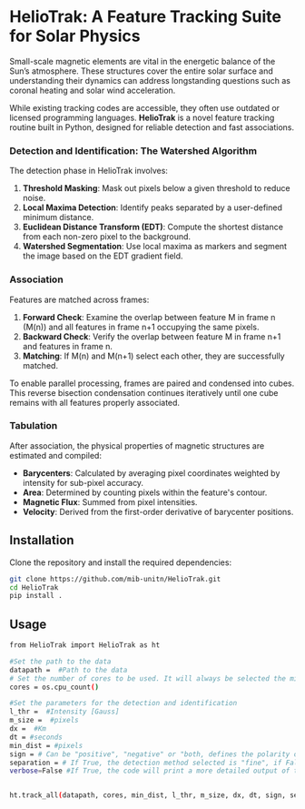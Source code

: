 # HelioTrak: A Feature Tracking Suite for Solar Physics

Small-scale magnetic elements are vital in the energetic balance of the Sun’s atmosphere. These structures cover the entire solar surface and understanding their dynamics can address longstanding questions such as coronal heating and solar wind acceleration.

While existing tracking codes are accessible, they often use outdated or licensed programming languages. **HelioTrak** is a novel feature tracking routine built in Python, designed for reliable detection and fast associations.

### Detection and Identification: The Watershed Algorithm

The detection phase in HelioTrak involves:

1. **Threshold Masking**: Mask out pixels below a given threshold to reduce noise.
2. **Local Maxima Detection**: Identify peaks separated by a user-defined minimum distance.
3. **Euclidean Distance Transform (EDT)**: Compute the shortest distance from each non-zero pixel to the background.
4. **Watershed Segmentation**: Use local maxima as markers and segment the image based on the EDT gradient field.

### Association

Features are matched across frames:

1. **Forward Check**: Examine the overlap between feature M in frame n (M(n)) and all features in frame n+1 occupying the same pixels.
2. **Backward Check**: Verify the overlap between feature M in frame n+1 and features in frame n.
3. **Matching**: If M(n) and M(n+1) select each other, they are successfully matched.

To enable parallel processing, frames are paired and condensed into cubes. This reverse bisection condensation continues iteratively until one cube remains with all features properly associated.

### Tabulation

After association, the physical properties of magnetic structures are estimated and compiled:

- **Barycenters**: Calculated by averaging pixel coordinates weighted by intensity for sub-pixel accuracy.
- **Area**: Determined by counting pixels within the feature's contour.
- **Magnetic Flux**: Summed from pixel intensities.
- **Velocity**: Derived from the first-order derivative of barycenter positions.

## Installation

Clone the repository and install the required dependencies:

```sh
git clone https://github.com/mib-unitn/HelioTrak.git
cd HelioTrak
pip install .
```

## Usage

```sh
from HelioTrak import HelioTrak as ht

#Set the path to the data
datapath =  #Path to the data
# Set the number of cores to be used. It will always be selected the minimum between the number of cores available and the number of frames in the data.
cores = os.cpu_count()

#Set the parameters for the detection and identification
l_thr =  #Intensity [Gauss]
m_size =  #pixels
dx =  #Km
dt = #seconds
min_dist = #pixels
sign = # Can be "positive", "negative" or "both, defines the polarity of the features to be tracked
separation = # If True, the detection method selected is "fine", if False, the detection method selected is "coarse". Check the paper for more details on the detection methods
verbose=False #If True, the code will print a more detailed output of the tracking process


ht.track_all(datapath, cores, min_dist, l_thr, m_size, dx, dt, sign, separation, verbose=False)
```
